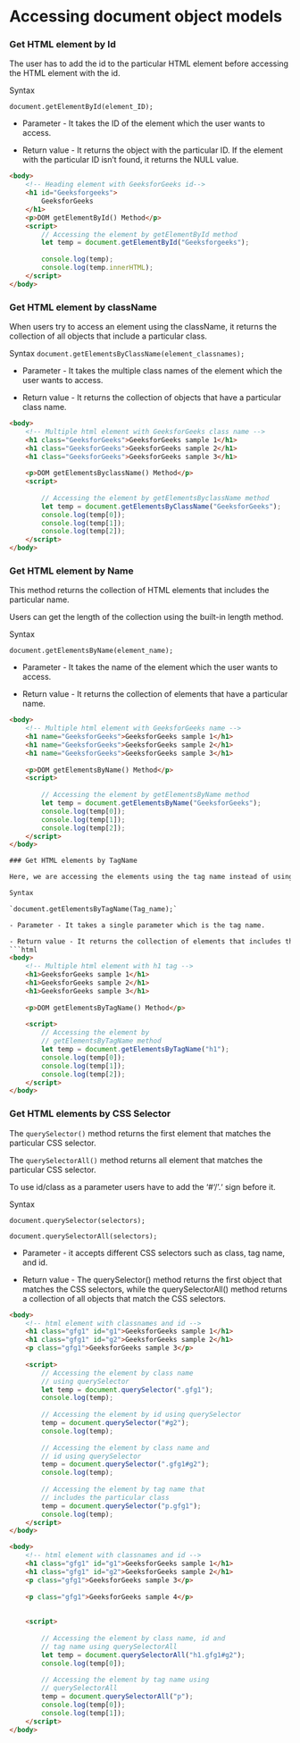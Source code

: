 # Accessing document object models

### Get HTML element by Id

The user has to add the id to the particular HTML element before accessing the HTML element with the id. 

Syntax

`document.getElementById(element_ID);`

- Parameter - It takes the ID of the element which the user wants to access.

- Return value - It returns the object with the particular ID. If the element with the particular ID isn’t found, it returns the NULL value.
```html
<body>
    <!-- Heading element with GeeksforGeeks id-->
    <h1 id="Geeksforgeeks">
        GeeksforGeeks
    </h1>
    <p>DOM getElementById() Method</p>
    <script>
        // Accessing the element by getElementById method
        let temp = document.getElementById("Geeksforgeeks");
 
        console.log(temp);
        console.log(temp.innerHTML);
    </script>
</body>
```

### Get HTML element by className

When users try to access an element using the className, it returns the collection of all objects that include a particular class.

Syntax
`document.getElementsByClassName(element_classnames);`

- Parameter - It takes the multiple class names of the element which the user wants to access.

- Return value - It returns the collection of objects that have a particular class name. 
```html
<body>
    <!-- Multiple html element with GeeksforGeeks class name -->
    <h1 class="GeeksforGeeks">GeeksforGeeks sample 1</h1>
    <h1 class="GeeksforGeeks">GeeksforGeeks sample 2</h1>
    <h1 class="GeeksforGeeks">GeeksforGeeks sample 3</h1>
 
    <p>DOM getElementsByclassName() Method</p>
    <script>
 
        // Accessing the element by getElementsByclassName method
        let temp = document.getElementsByClassName("GeeksforGeeks");
        console.log(temp[0]);
        console.log(temp[1]);
        console.log(temp[2]);
    </script>
</body>
```

### Get HTML element by Name

This method returns the collection of HTML elements that includes the particular name. 

Users can get the length of the collection using the built-in length method.

Syntax

`document.getElementsByName(element_name);`

- Parameter - It takes the name of the element which the user wants to access.

- Return value - It returns the collection of elements that have a particular name.
```html
<body>
    <!-- Multiple html element with GeeksforGeeks name -->
    <h1 name="GeeksforGeeks">GeeksforGeeks sample 1</h1>
    <h1 name="GeeksforGeeks">GeeksforGeeks sample 2</h1>
    <h1 name="GeeksforGeeks">GeeksforGeeks sample 3</h1>
 
    <p>DOM getElementsByName() Method</p>
    <script>
 
        // Accessing the element by getElementsByName method
        let temp = document.getElementsByName("GeeksforGeeks");
        console.log(temp[0]);
        console.log(temp[1]);
        console.log(temp[2]);
    </script>
</body>

### Get HTML elements by TagName

Here, we are accessing the elements using the tag name instead of using the name of the element.

Syntax

`document.getElementsByTagName(Tag_name);`

- Parameter - It takes a single parameter which is the tag name.

- Return value - It returns the collection of elements that includes the tag which passed as a parameter.
```html
<body>
    <!-- Multiple html element with h1 tag -->
    <h1>GeeksforGeeks sample 1</h1>
    <h1>GeeksforGeeks sample 2</h1>
    <h1>GeeksforGeeks sample 3</h1>
 
    <p>DOM getElementsByTagName() Method</p>
 
    <script>
        // Accessing the element by 
        // getElementsByTagName method
        let temp = document.getElementsByTagName("h1");
        console.log(temp[0]);
        console.log(temp[1]);
        console.log(temp[2]);
    </script>
</body>
```
### Get HTML elements by CSS Selector

The `querySelector()` method returns the first element that matches the particular CSS selector. 

The `querySelectorAll()` method returns all element that matches the particular CSS selector. 

To use id/class as a parameter users have to add the ‘#‘/’.‘ sign before it. 

Syntax

`document.querySelector(selectors);`

`document.querySelectorAll(selectors);`

- Parameter - it accepts different CSS selectors such as class, tag name, and id.

- Return value - The querySelector() method returns the first object that matches the CSS selectors, while the querySelectorAll() method returns a collection of all objects that match the CSS selectors.
```html
<body>
    <!-- html element with classnames and id -->
    <h1 class="gfg1" id="g1">GeeksforGeeks sample 1</h1>
    <h1 class="gfg1" id="g2">GeeksforGeeks sample 2</h1>
    <p class="gfg1">GeeksforGeeks sample 3</p>
 
    <script>
        // Accessing the element by class name 
        // using querySelector
        let temp = document.querySelector(".gfg1");
        console.log(temp);
 
        // Accessing the element by id using querySelector
        temp = document.querySelector("#g2");
        console.log(temp);
 
        // Accessing the element by class name and
        // id using querySelector
        temp = document.querySelector(".gfg1#g2");
        console.log(temp);
 
        // Accessing the element by tag name that
        // includes the particular class
        temp = document.querySelector("p.gfg1");
        console.log(temp);
    </script>
</body>
```

```html
<body>
    <!-- html element with classnames and id -->
    <h1 class="gfg1" id="g1">GeeksforGeeks sample 1</h1>
    <h1 class="gfg1" id="g2">GeeksforGeeks sample 2</h1>
    <p class="gfg1">GeeksforGeeks sample 3</p>
 
    <p class="gfg1">GeeksforGeeks sample 4</p>
 
 
    <script>
 
        // Accessing the element by class name, id and
        // tag name using querySelectorAll
        let temp = document.querySelectorAll("h1.gfg1#g2");
        console.log(temp[0]);
 
        // Accessing the element by tag name using 
        // querySelectorAll
        temp = document.querySelectorAll("p");
        console.log(temp[0]);
        console.log(temp[1]);
    </script>
</body>
```